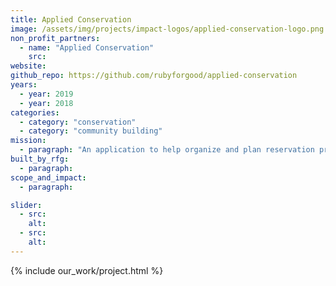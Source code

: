 ```yaml
---
title: Applied Conservation
image: /assets/img/projects/impact-logos/applied-conservation-logo.png
non_profit_partners:
  - name: "Applied Conservation"
    src:
website:
github_repo: https://github.com/rubyforgood/applied-conservation
years:
  - year: 2019
  - year: 2018
categories:
  - category: "conservation"
  - category: "community building"
mission:
  - paragraph: "An application to help organize and plan reservation projects."
built_by_rfg:
  - paragraph:
scope_and_impact:
  - paragraph:

slider:
  - src:
    alt:
  - src:
    alt:
---
```


{% include our_work/project.html %}

